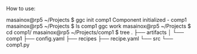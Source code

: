 

How to use:

masainox@rp5 ~/Projects $ ggc init comp1
Component initialized - comp1
masainox@rp5 ~/Projects $ ls
comp1  ggc  work
masainox@rp5 ~/Projects $ cd comp1/
masainox@rp5 ~/Projects/comp1 $ tree
.
├── artifacts
│   └── comp1
├── config.yaml
├── recipes
├── recipe.yaml
└── src
    └── comp1.py